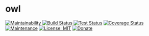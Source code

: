 # owl

[![Maintainability](https://api.codeclimate.com/v1/badges/04eebe0fc1b7f6307f3d/maintainability)](https://codeclimate.com/github/sjefvanleeuwen/owl/maintainability)
[![Build Status](https://leeuwens.visualstudio.com/owl/_apis/build/status/sjefvanleeuwen.owl?branchName=master)](https://leeuwens.visualstudio.com/Urukagina/_build/latest?definitionId=1&branchName=master)
[![Test Status](https://img.shields.io/azure-devops/tests/leeuwens/owl/1?failed_label=bad&passed_label=good&skipped_label=n%2Fa)](https://leeuwens.visualstudio.com/owl/_build/latest?definitionId=1&branchName=master)
[![Coverage Status](https://img.shields.io/azure-devops/coverage/leeuwens/owl/1)](https://leeuwens.visualstudio.com/owl/_build/latest?definitionId=1&branchName=master)
[![Maintenance](https://img.shields.io/badge/Maintained%3F-yes-green.svg)](https://github.com/sjefvanleeuwen/virtual-society-urukagina/graphs/commit-activity)
[![License: MIT](https://img.shields.io/badge/License-MIT-0298c3.svg)](https://github.com/sjefvanleeuwen/virtual-society-urukagina/blob/master/LICENSE)
[![Donate](https://img.shields.io/badge/Donate-PayPal-green.svg)](https://www.paypal.me/sjefvanleeuwen)
